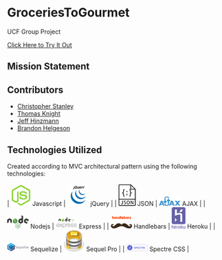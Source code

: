 # GroceriesToGourmet
UCF Group Project

[Click Here to Try It Out](#)

## Mission Statement



## Contributors

* [Christopher Stanley](https://github.com/csthewriter) </br>
* [Thomas Knight](https://github.com/tomnite) </br>
* [Jeff Hinzmann](https://github.com/jahinzmann) </br>
* [Brandon Helgeson](https://github.com/B-Helgeson) </br>

## Technologies Utilized

<!-- icons -->

[1.1]: /icons/javascript.png
[2.1]: /icons/jquery.png
[3.1]: /icons/json.png
[4.1]: /icons/ajax.png
[5.1]: /icons/nodejs.png
[6.1]: /icons/express.png
[7.1]: /icons/handlebars-js.png
[8.1]: /icons/heroku.png
[9.1]: /icons/sequelize.png
[10.1]: /icons/sqlpro.png
[11.1]: /icons/spectre.png



Created according to MVC architectural pattern using the following technologies: </br>
</br>
| [![alt text][1.1]][1] Javascript | [![alt text][2.1]][2] jQuery |
| [![alt text][3.1]][3] JSON | [![alt text][4.1]][4] AJAX |
| [![alt text][5.1]][5] Nodejs | [![alt text][6.1]][6] Express |
| [![alt text][7.1]][7] Handlebars | [![alt text][8.1]][8] Heroku |
| [![alt text][9.1]][9] Sequelize | [![alt text][10.1]][10] Sequel Pro |
| [![alt text][11.1]][11] Spectre CSS |

[1]: https://www.javascript.com/
[2]: https://jquery.com
[3]: https://www.json.org/
[4]: https://developer.mozilla.org/en-US/docs/Web/Guide/AJAX/Getting_Started
[5]: https://nodejs.org/en/
[6]: https://expressjs.com/
[7]: http://handlebarsjs.com/
[8]: https://www.heroku.com
[9]: http://sequelize.readthedocs.io/en/v3/
[10]: https://www.sequelpro.com/
[11]: https://picturepan2.github.io/spectre/
